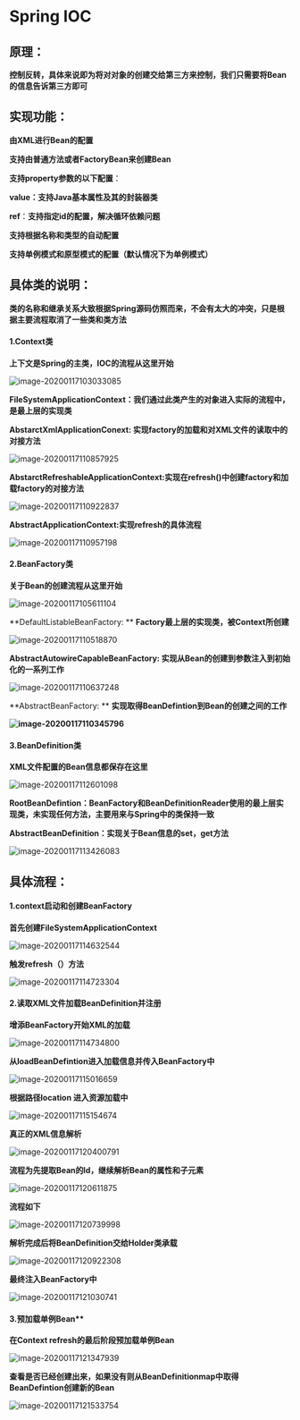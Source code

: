 # Spring IOC

## **原理**：

**控制反转，具体来说即为将对对象的创建交给第三方来控制，我们只需要将Bean的信息告诉第三方即可**

## **实现功能：**

**由XML进行Bean的配置**

**支持由普通方法或者FactoryBean来创建Bean**

**支持property参数的以下配置**：

**value：支持Java基本属性及其的封装器类**

**ref**：**支持指定id的配置，解决循环依赖问题**

**支持根据名称和类型的自动配置**

**支持单例模式和原型模式的配置（默认情况下为单例模式）**



## 具体类的说明：

**类的名称和继承关系大致根据Spring源码仿照而来，不会有太大的冲突，只是根据主要流程取消了一些类和类方法**

#### 1.Context类

**上下文是Spring的主类，IOC的流程从这里开始**

![image-20200117103033085](C:\Users\yafeites\AppData\Roaming\Typora\typora-user-images\image-20200117103033085.png)



**FileSystemApplicationContext：我们通过此类产生的对象进入实际的流程中，是最上层的实现类**

**AbstarctXmlApplicationConext: 实现factory的加载和对XML文件的读取中的对接方法**



![image-20200117110857925](C:\Users\yafeites\AppData\Roaming\Typora\typora-user-images\image-20200117110857925.png)

**AbstarctRefreshableApplicationContext:实现在refresh()中创建factory和加载factory的对接方法**



![image-20200117110922837](C:\Users\yafeites\AppData\Roaming\Typora\typora-user-images\image-20200117110922837.png)

**AbstractApplicationContext:实现refresh的具体流程**





![image-20200117110957198](C:\Users\yafeites\AppData\Roaming\Typora\typora-user-images\image-20200117110957198.png)

#### 2.BeanFactory类

**关于Bean的创建流程从这里开始**

![image-20200117105611104](C:\Users\yafeites\AppData\Roaming\Typora\typora-user-images\image-20200117105611104.png)



**DefaultListableBeanFactory:  ** **Factory最上层的实现类，被Context所创建**



![image-20200117110518870](C:\Users\yafeites\AppData\Roaming\Typora\typora-user-images\image-20200117110518870.png)



**AbstractAutowireCapableBeanFactory: 实现从Bean的创建到参数注入到初始化的一系列工作**



![image-20200117110637248](C:\Users\yafeites\AppData\Roaming\Typora\typora-user-images\image-20200117110637248.png)

**AbstractBeanFactory: ** **实现取得BeanDefintion到Bean的创建之间的工作**



**![image-20200117110345796](C:\Users\yafeites\AppData\Roaming\Typora\typora-user-images\image-20200117110345796.png)**  







#### 3.BeanDefinition类

**XML文件配置的Bean信息都保存在这里**

![image-20200117112601098](C:\Users\yafeites\AppData\Roaming\Typora\typora-user-images\image-20200117112601098.png)







**RootBeanDefintion：BeanFactory和BeanDefinitionReader使用的最上层实现类，未实现任何方法，主要用来与Spring中的类保持一致**

**AbstractBeanDefinition：实现关于Bean信息的set，get方法**



![image-20200117113426083](C:\Users\yafeites\AppData\Roaming\Typora\typora-user-images\image-20200117113426083.png)



## 具体流程：

#### **1.context启动**和创建BeanFactory

**首先创建FileSystemApplicationContext**

![image-20200117114632544](C:\Users\yafeites\AppData\Roaming\Typora\typora-user-images\image-20200117114632544.png)

**触发refresh（）方法**



![image-20200117114723304](C:\Users\yafeites\AppData\Roaming\Typora\typora-user-images\image-20200117114723304.png)



#### 2.读取XML文件加载BeanDefinition并注册



**增添BeanFactory开始XML的加载**

![image-20200117114734800](C:\Users\yafeites\AppData\Roaming\Typora\typora-user-images\image-20200117114734800.png)





**从loadBeanDefintion进入加载信息并传入BeanFactory中**

![image-20200117115016659](C:\Users\yafeites\AppData\Roaming\Typora\typora-user-images\image-20200117115016659.png)



**根据路径location 进入资源加载中**

![image-20200117115154674](C:\Users\yafeites\AppData\Roaming\Typora\typora-user-images\image-20200117115154674.png)

**真正的XML信息解析**

![image-20200117120400791](C:\Users\yafeites\AppData\Roaming\Typora\typora-user-images\image-20200117120400791.png)

**流程为先提取Bean的Id，继续解析Bean的属性和子元素**

![image-20200117120611875](C:\Users\yafeites\AppData\Roaming\Typora\typora-user-images\image-20200117120611875.png)

**流程如下**

![**image-20200117120739998**](C:\Users\yafeites\AppData\Roaming\Typora\typora-user-images\image-20200117120739998.png)



**解析完成后将BeanDefinition交给Holder类承载**

![image-20200117120922308](C:\Users\yafeites\AppData\Roaming\Typora\typora-user-images\image-20200117120922308.png)



**最终注入BeanFactory中**



![image-20200117121030741](C:\Users\yafeites\AppData\Roaming\Typora\typora-user-images\image-20200117121030741.png)





#### 3.预加载单例Bean**

 **在Context refresh的最后阶段预加载单例Bean** 



![image-20200117121347939](C:\Users\yafeites\AppData\Roaming\Typora\typora-user-images\image-20200117121347939.png)





**查看是否已经创建出来，如果没有则从BeanDefinitionmap中取得BeanDefintion创建新的Bean**

![image-20200117121533754](C:\Users\yafeites\AppData\Roaming\Typora\typora-user-images\image-20200117121533754.png)






